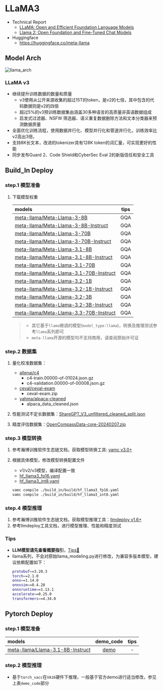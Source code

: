 # LLaMA3

- Technical Report
    - [LLaMA: Open and Efficient Foundation Language Models](https://arxiv.org/abs/2302.13971)
    - [Llama 2: Open Foundation and Fine-Tuned Chat Models]( https://arxiv.org/abs/2307.09288)
- Huggingface
    - https://huggingface.co/meta-llama


## Model Arch
![llama_arch](../../images/llm/llama_arch.png)


### LLaMA v3
- 继续提升训练数据的数量和质量
    - v3使用从公开来源收集的超过15T的token，是v2的七倍，其中包含的代码数据则是v2的四倍
    - 超过5%的v3预训练数据集由涵盖30多种语言的高质量非英语数据组成
    - 启发式过滤器、NSFW 筛选器、语义重复数据删除方法和文本分类器来预测数据质量
- 全面优化训练流程，使用数据并行化、模型并行化和管道并行化，训练效率比v2高出3倍，
- 支持8K长文本，改进的tokenizer具有128K token的词汇量，可实现更好的性能
- 同步发布Guard 2、Code Shield和CyberSec Eval 2的新版信任和安全工具


## Build_In Deploy

### step.1 模型准备

1. 下载模型权重

    | models  | tips |
    | :--- | :--: | 
    | [meta-llama/Meta-Llama-3-8B](https://huggingface.co/meta-llama/Meta-Llama-3-8B/) | GQA |
    | [meta-llama/Meta-Llama-3-8B-Instruct](https://huggingface.co/meta-llama/Meta-Llama-3-8B-Instruct/) | GQA |
    | [meta-llama/Meta-Llama-3-70B](https://huggingface.co/meta-llama/Meta-Llama-3-70B/) | GQA |
    | [meta-llama/Meta-Llama-3-70B-Instruct](https://huggingface.co/meta-llama/Meta-Llama-3-70B-Instruct/) | GQA |
    | [meta-llama/Meta-Llama-3.1-8B](https://huggingface.co/meta-llama/Meta-Llama-3.1-8B/) | GQA |
    | [meta-llama/Meta-Llama-3.1-8B-Instruct](https://huggingface.co/meta-llama/Meta-Llama-3.1-8B-Instruct/) | GQA |
    | [meta-llama/Meta-Llama-3.1-70B](https://huggingface.co/meta-llama/Meta-Llama-3.1-70B/) | GQA |
    | [meta-llama/Meta-Llama-3.1-70B-Instruct](https://huggingface.co/meta-llama/Meta-Llama-3.1-70B-Instruct/) | GQA |
    | [meta-llama/Meta-Llama-3.2-1B](https://huggingface.co/meta-llama/Meta-Llama-3.2-1B/) | GQA |
    | [meta-llama/Meta-Llama-3.2-1B-Instruct](https://huggingface.co/meta-llama/Meta-Llama-3.2-1B-Instruct/) | GQA |
    | [meta-llama/Meta-Llama-3.2-3B](https://huggingface.co/meta-llama/Meta-Llama-3.2-3B/) | GQA |
    | [meta-llama/Meta-Llama-3.2-3B-Instruct](https://huggingface.co/meta-llama/Meta-Llama-3.2-3B-Instruct/) | GQA |
    | [meta-llama/Meta-Llama-3.3-70B-Instruct](https://huggingface.co/meta-llama/Meta-Llama-3.3-70B-Instruct/) | GQA |

    > - 其它基于`llama`微调的模型(`model_type:llama`)，转换及推理测试参考`llama`系列即可
    > - `meta-llama`开源的模型均不支持商用，请查阅原始许可证

### step.2 数据集

1. 量化校准数据集：
    - [allenai/c4](https://hf-mirror.com/datasets/allenai/c4/tree/main/en)
        - c4-train.00000-of-01024.json.gz
        - c4-validation.00000-of-00008.json.gz
    - [ceval/ceval-exam](https://hf-mirror.com/datasets/ceval/ceval-exam/tree/main)
        - ceval-exam.zip
    - [yahma/alpaca-cleaned](https://hf-mirror.com/datasets/yahma/alpaca-cleaned/tree/main)
        - alpaca_data_cleaned.json

2. 性能测试不定长数据集：[ShareGPT_V3_unfiltered_cleaned_split.json](https://huggingface.co/datasets/anon8231489123/ShareGPT_Vicuna_unfiltered/resolve/main/ShareGPT_V3_unfiltered_cleaned_split.json)
3. 精度评估数据集：[OpenCompassData-core-20240207.zip](https://github.com/open-compass/opencompass/releases/download/0.2.2.rc1/OpenCompassData-core-20240207.zip)

### step.3 模型转换

1. 参考瀚博训推软件生态链文档，获取模型转换工具: [vamc v3.0+](../../docs/vastai_software.md)
2. 根据具体模型，修改模型转换配置文件
    - v1/v2/v3模型，编译配置一致
    - [hf_llama3_fp16.yaml](./build_in/build/hf_llama3_fp16.yaml)
    - [hf_llama3_int8.yaml](./build_in/build/hf_llama3_int8.yaml)

    ```bash
    vamc compile ./build_in/build/hf_llama3_fp16.yaml
    vamc compile ./build_in/build/hf_llama3_int8.yaml
    ```


### step.4 模型推理
1. 参考瀚博训推软件生态链文档，获取模型推理工具：[llmdeploy v1.6+](../../docs/vastai_software.md)
2. 参考llmdeploy工具文档，进行模型推理、性能和精度测试

### Tips
- **LLM模型请先查看概要指引**，[Tips🔔](../README.md)
- llama系列，不会对原始llama_modeling.py进行修改，为兼容多版本模型，建议依赖配置如下：
    ```bash
    protobuf==3.20.3
    torch==2.1.0
    onnx==1.14.0
    onnxsim==0.4.28
    onnxruntime==1.13.1
    accelerate==0.25.0
    transformers==4.34.0
    ```

## Pytorch Deploy

### step.1 模型准备
|  models |    demo_code    |  tips |
| :------ | :------: | :------: |
|[meta-llama/Llama-3.1-8B-Instruct](https://hf-mirror.com/meta-llama/Llama-3.1-8B-Instruct)|[demo](./pytorch/demo/llama3.1_8b.py) |  - |

### step.2 模型推理
- 基于`torch_vacc`在`VA16`硬件下推理，一般基于官方demo进行适当修改，参见上表`demo_code`部分
